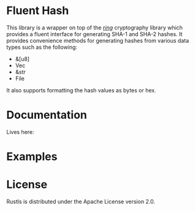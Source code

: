# Fluent Hash

This library is a wrapper on top of the <a href = "https://github.com/briansmith/ring"><em>ring</em></a> cryptography 
library which provides a fluent interface for generating SHA-1 and SHA-2 hashes. It provides convenience methods for
generating hashes from various data types such as the following:
- &[u8]
- Vec<u8>
- &str
- File

It also supports formatting the hash values as bytes or hex.

# Documentation
Lives here: 


# Examples




# License

Rustls is distributed under the Apache License version 2.0.